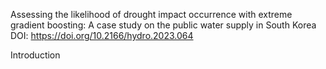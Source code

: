 Assessing the likelihood of drought impact occurrence with extreme gradient boosting: A case study on the public water supply in South Korea
DOI: https://doi.org/10.2166/hydro.2023.064

Introduction  



	
